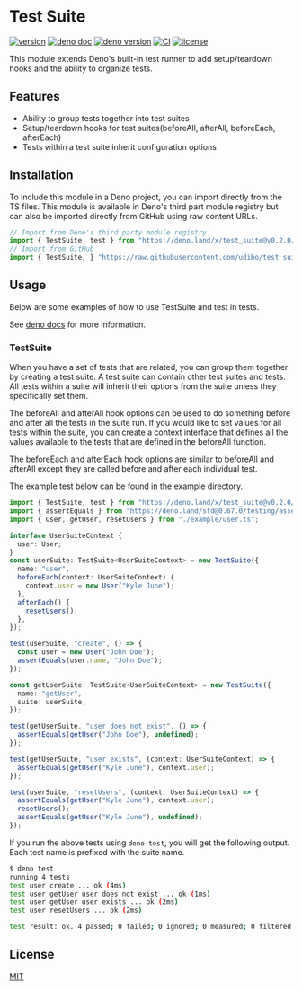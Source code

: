 # Test Suite

[![version](https://img.shields.io/badge/release-v0.2.0-success)](https://github.com/udibo/test_suite/tree/v0.2.0)
[![deno doc](https://img.shields.io/badge/deno-doc-success?logo=deno)](https://doc.deno.land/https/deno.land/x/test_suite@v0.4.1/mod.ts)
[![deno version](https://img.shields.io/badge/deno-v1.3.2-success?logo=deno)](https://github.com/denoland/deno/tree/v1.3.2)
[![CI](https://github.com/udibo/mock/workflows/CI/badge.svg)](https://github.com/udibo/test_suite/actions?query=workflow%3ACI)
[![license](https://img.shields.io/github/license/udibo/test_suite)](https://github.com/udibo/test_suite/blob/master/LICENSE)

This module extends Deno's built-in test runner to add setup/teardown hooks
and the ability to organize tests.

## Features

- Ability to group tests together into test suites
- Setup/teardown hooks for test suites(beforeAll, afterAll, beforeEach, afterEach)
- Tests within a test suite inherit configuration options

## Installation

To include this module in a Deno project, you can import directly from the TS files.
This module is available in Deno's third part module registry
but can also be imported directly from GitHub using raw content URLs.

```ts
// Import from Deno's third party module registry
import { TestSuite, test } from "https://deno.land/x/test_suite@v0.2.0/mod.ts";
// Import from GitHub
import { TestSuite, } "https://raw.githubusercontent.com/udibo/test_suite/v0.2.0/mod.ts";
```

## Usage

Below are some examples of how to use TestSuite and test in tests.

See [deno docs](https://doc.deno.land/https/deno.land/x/test_suite@v0.2.0/mod.ts) for more information.

### TestSuite

When you have a set of tests that are related, you can group them together by creating a test suite.
A test suite can contain other test suites and tests.
All tests within a suite will inherit their options from the suite unless they specifically set them.

The beforeAll and afterAll hook options can be used to do something before and after all the tests in the suite run. If you would like to set values for all tests within the suite, you can create a context interface that defines all the values available to the tests that are defined in the beforeAll function.

The beforeEach and afterEach hook options are similar to beforeAll and afterAll except they are called before and after each individual test.

The example test below can be found in the example directory.

```ts
import { TestSuite, test } from "https://deno.land/x/test_suite@v0.2.0/mod.ts";
import { assertEquals } from "https://deno.land/std@0.67.0/testing/asserts.ts";
import { User, getUser, resetUsers } from "./example/user.ts";

interface UserSuiteContext {
  user: User;
}
const userSuite: TestSuite<UserSuiteContext> = new TestSuite({
  name: "user",
  beforeEach(context: UserSuiteContext) {
    context.user = new User("Kyle June");
  },
  afterEach() {
    resetUsers();
  },
});

test(userSuite, "create", () => {
  const user = new User("John Doe");
  assertEquals(user.name, "John Doe");
});

const getUserSuite: TestSuite<UserSuiteContext> = new TestSuite({
  name: "getUser",
  suite: userSuite,
});

test(getUserSuite, "user does not exist", () => {
  assertEquals(getUser("John Doe"), undefined);
});

test(getUserSuite, "user exists", (context: UserSuiteContext) => {
  assertEquals(getUser("Kyle June"), context.user);
});

test(userSuite, "resetUsers", (context: UserSuiteContext) => {
  assertEquals(getUser("Kyle June"), context.user);
  resetUsers();
  assertEquals(getUser("Kyle June"), undefined);
});
```

If you run the above tests using `deno test`, you will get the following output.
Each test name is prefixed with the suite name.

```sh
$ deno test
running 4 tests
test user create ... ok (4ms)
test user getUser user does not exist ... ok (1ms)
test user getUser user exists ... ok (2ms)
test user resetUsers ... ok (2ms)

test result: ok. 4 passed; 0 failed; 0 ignored; 0 measured; 0 filtered out (11ms)
```

## License

[MIT](LICENSE)

